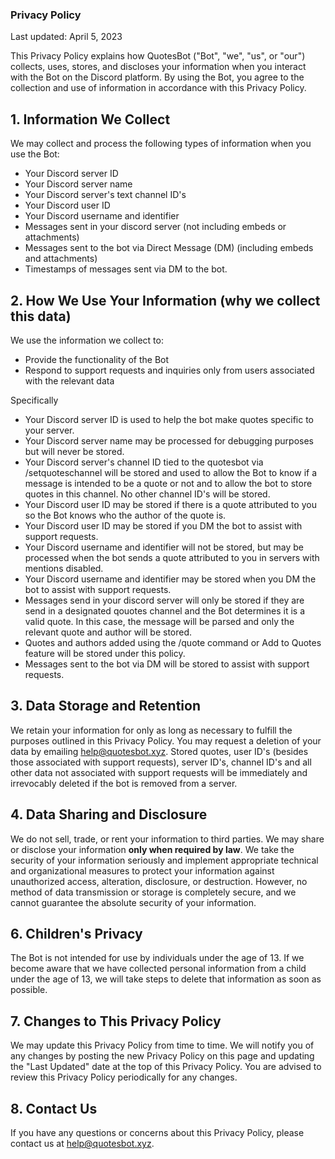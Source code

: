 ### Privacy Policy
Last updated: April 5, 2023

This Privacy Policy explains how QuotesBot ("Bot", "we", "us", or "our") collects, uses, stores, and discloses your information when you interact with the Bot on the Discord platform. By using the Bot, you agree to the collection and use of information in accordance with this Privacy Policy.

## 1. Information We Collect
We may collect and process the following types of information when you use the Bot:

* Your Discord server ID
* Your Discord server name
* Your Discord server's text channel ID's
* Your Discord user ID
* Your Discord username and identifier
* Messages sent in your discord server (not including embeds or attachments)
* Messages sent to the bot via Direct Message (DM) (including embeds and attachments)
* Timestamps of messages sent via DM to the bot.

## 2. How We Use Your Information (why we collect this data)
We use the information we collect to:

* Provide the functionality of the Bot
* Respond to support requests and inquiries only from users associated with the relevant data

Specifically

* Your Discord server ID is used to help the bot make quotes specific to your server.
* Your Discord server name may be processed for debugging purposes but will never be stored.
* Your Discord server's channel ID tied to the quotesbot via /setquoteschannel will be stored and used to allow the Bot to know if a message is intended to be a quote or not and to allow the bot to store quotes in this channel. No other channel ID's will be stored.
* Your Discord user ID may be stored if there is a quote attributed to you so the Bot knows who the author of the quote is.
* Your Discord user ID may be stored if you DM the bot to assist with support requests.
* Your Discord username and identifier will not be stored, but may be processed when the bot sends a quote attributed to you in servers with mentions disabled.
* Your Discord username and identifier may be stored when you DM the bot to assist with support requests.
* Messages send in your discord server will only be stored if they are send in a designated qouotes channel and the Bot determines it is a valid quote. In this case, the message will be parsed and only the relevant quote and author will be stored.
* Quotes and authors added using the /quote command or Add to Quotes feature will be stored under this policy.
* Messages sent to the bot via DM will be stored to assist with support requests.
## 3. Data Storage and Retention
We retain your information for only as long as necessary to fulfill the purposes outlined in this Privacy Policy. You may request a deletion of your data by emailing help@quotesbot.xyz. Stored quotes, user ID's (besides those associated with support requests), server ID's, channel ID's and all other data not associated with support requests will be immediately and irrevocably deleted if the bot is removed from a server.

## 4. Data Sharing and Disclosure
We do not sell, trade, or rent your information to third parties. We may share or disclose your information **only when required by law**.
We take the security of your information seriously and implement appropriate technical and organizational measures to protect your information against unauthorized access, alteration, disclosure, or destruction. However, no method of data transmission or storage is completely secure, and we cannot guarantee the absolute security of your information.

## 6. Children's Privacy
The Bot is not intended for use by individuals under the age of 13. If we become aware that we have collected personal information from a child under the age of 13, we will take steps to delete that information as soon as possible.

## 7. Changes to This Privacy Policy
We may update this Privacy Policy from time to time. We will notify you of any changes by posting the new Privacy Policy on this page and updating the "Last Updated" date at the top of this Privacy Policy. You are advised to review this Privacy Policy periodically for any changes.

## 8. Contact Us
If you have any questions or concerns about this Privacy Policy, please contact us at help@quotesbot.xyz.
